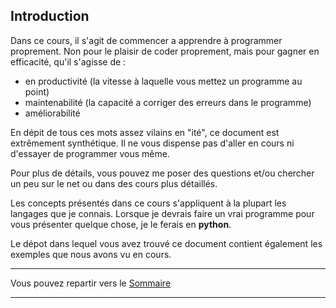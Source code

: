 
## Introduction

Dans ce cours, il s'agit de commencer a apprendre à programmer proprement.
Non pour le plaisir de coder proprement, mais pour gagner en efficacité, qu'il s'agisse de :

- en productivité (la vitesse à laquelle vous mettez un programme au point)
- maintenabilité (la capacité a corriger des erreurs dans le programme)
- améliorabilité

En dépit de tous ces mots assez vilains en "ité", ce document est extrêmement
synthétique. Il ne vous dispense pas d'aller en cours ni d'essayer de programmer vous même.

Pour plus de détails, vous pouvez me poser des questions et/ou chercher un peu sur le net ou dans des cours plus détaillés.

Les concepts présentés dans ce cours s'appliquent à la plupart les langages que je connais. Lorsque je devrais faire un vrai programme pour vous présenter quelque chose, je le ferais en **python**.

Le dépot dans lequel vous avez trouvé ce document contient également les exemples que nous avons vu en cours.

___
Vous pouvez repartir vers le [Sommaire](99_sommaire.md)

___
